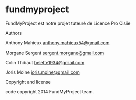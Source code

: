 fundmyproject
=============

FundMyProject est notre projet tuteuré de Licence Pro Cisiie

Authors

  Anthony Mahieux
    anthony.mahieux54@gmail.com
    
  Morgane Sergent
    sergent.morgane@gmail.com
    
  Colin Thibaut
    belette1934@gmail.com
    
  Joris Moine
    joris.moine@gmail.com
    
Copyright and license
  
  code copyright 2014 FundMyProject team.
